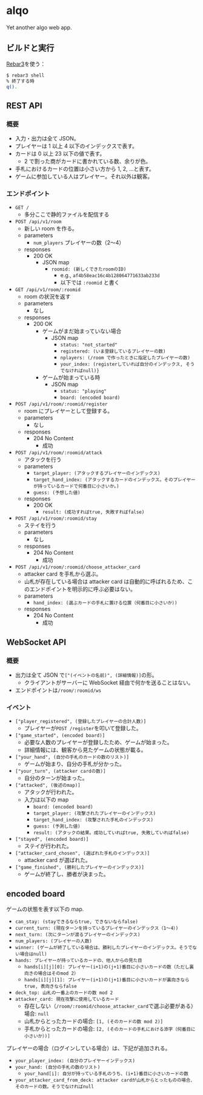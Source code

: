# alqo

Yet another algo web app.

## ビルドと実行

[Rebar3](https://github.com/erlang/rebar3)を使う：

```sh
$ rebar3 shell
% 終了する時
q().
```

## REST API

### 概要

- 入力・出力は全て JSON。
- プレイヤーは 1 以上 4 以下のインデックスで表す。
- カードは 0 以上 23 以下の値で表す。
  - 2 で割った商がカードに書かれている数、余りが色。
- 手札におけるカードの位置は小さい方から 1, 2, ...と表す。
- ゲームに参加している人はプレイヤー。それ以外は観客。

### エンドポイント

- `GET /`
  - 多分ここで静的ファイルを配信する
- `POST /api/v1/room`
  - 新しい room を作る。
  - parameters
    - `num_players` プレイヤーの数（2〜4）
  - responses
    - 200 OK
      - JSON map
        - `roomid: (新しくできたroomのID)`
          - e.g., `af4b58eac16c4b128064771633ab233d`
          - 以下では `:roomid` と書く
- `GET /api/v1/room/:roomid`
  - room の状況を返す
  - parameters
    - なし
  - responses
    - 200 OK
      - ゲームがまだ始まっていない場合
        - JSON map
          - `status: "not_started"`
          - `registered: (いま登録しているプレイヤーの数)`
          - `nplayers: (/room で作ったときに指定したプレイヤーの数)`
          - `your_index: (registerしていれば自分のインデックス, そうでなければnull)}`
      - ゲームが始まっている時
        - JSON map
          - `status: "playing"`
          - `board: (encoded board)`
- `POST /api/v1/room/:roomid/register`
  - room にプレイヤーとして登録する。
  - parameters
    - なし
  - responses
    - 204 No Content
      - 成功
- `POST /api/v1/room/:roomid/attack`
  - アタックを行う
  - parameters
    - `target_player: (アタックするプレイヤーのインデックス)`
    - `target_hand_index: (アタックするカードのインデックス。そのプレイヤーが持っているカードで何番目に小さいか。)`
    - `guess: (予想した値)`
  - responses
    - 200 OK
      - `result: (成功すればtrue, 失敗すればfalse)`
- `POST /api/v1/room/:roomid/stay`
  - ステイを行う
  - parameters
    - なし
  - responses
    - 204 No Content
      - 成功
- `POST /api/v1/room/:roomid/choose_attacker_card`
  - attacker card を手札から選ぶ。
  - 山札が存在している場合は attacker card は自動的に呼ばれるため、このエンドポイントを明示的に呼ぶ必要はない。
  - parameters
    - `hand_index: (選ぶカードの手札に置ける位置（何番目に小さいか）)`
  - responses
    - 204 No Content
      - 成功

## WebSocket API

### 概要

- 出力は全て JSON で`["(イベントの名前)", (詳細情報)]`の形。
  - クライアントがサーバーに WebSocket 経由で何かを送ることはない。
- エンドポイントは`/room/:roomid/ws`

### イベント

- `["player_registered", (登録したプレイヤーの合計人数)]`
  - プレイヤーが`POST /register`を叩いて登録した。
- `["game_started", (encoded board)]`
  - 必要な人数のプレイヤーが登録したため、ゲームが始まった。
  - 詳細情報には、観客から見たゲームの状態が載る。
- `["your_hand", (自分の手札のカードの数のリスト)]`
  - ゲームが始まり、自分の手札が分かった。
- `["your_turn", (attacker cardの数)]`
  - 自分のターンが始まった。
- `["attacked", (後述のmap)]`
  - アタックが行われた。
  - 入力は以下の map
    - `board: (encoded board)`
    - `target_player: (攻撃されたプレイヤーのインデックス)`
    - `target_hand_index: (攻撃された手札のインデックス)`
    - `guess: (予測した値)`
    - `result: (アタックの結果。成功していればtrue, 失敗していればfalse)`
- `["stayed", (encoded board)]`
  - ステイが行われた。
- `["attacker_card_chosen", (選ばれた手札のインデックス)]`
  - attacker card が選ばれた。
- `["game_finished", (勝利したプレイヤーのインデックス)]`
  - ゲームが終了し、勝者が決まった。

## encoded board

ゲームの状態を表す以下の map.

- `can_stay: (stayできるならtrue, できないならfalse)`
- `current_turn: (現在ターンを持っているプレイヤーのインデックス（1〜4）)`
- `next_turn: (次にターンが渡るプレイヤーのインデックス)`
- `num_players: (プレイヤーの人数)`
- `winner: (ゲームが終了している場合は、勝利したプレイヤーのインデックス。そうでない場合はnull)`
- `hands: プレイヤーが持っているカードの、他人からの見た目`
  - `hands[i][j][0]: プレイヤー(i+1)の(j+1)番目に小さいカードの数（ただし裏向きの場合はそのmod 2）`
  - `hands[i][j][1]: プレイヤー(i+1)の(j+1)番目に小さいカードが裏向きならtrue, 表向きならfalse`
- `deck_top: 山札の一番上のカードの数 mod 2`
- `attacker_card: 現在攻撃に使用しているカード`
  - 存在しない（`/room/:roomid/choose_attacker_card`で選ぶ必要がある）場合: `null`
  - 山札からとったカードの場合: `[1, (そのカードの数 mod 2)]`
  - 手札からとったカードの場合: `[2, (そのカードの手札における添字（何番目に小さいか）)]`

プレイヤーの場合（ログインしている場合）は、下記が追加される。

- `your_player_index: (自分のプレイヤーインデックス)`
- `your_hand: (自分の手札の数のリスト)`
  - `your_hand[i]: 自分が持っている手札のうち、(i+1)番目に小さいカードの数`
- `your_attacker_card_from_deck: attacker cardが山札からとったものの場合、そのカードの数。そうでなければnull`
